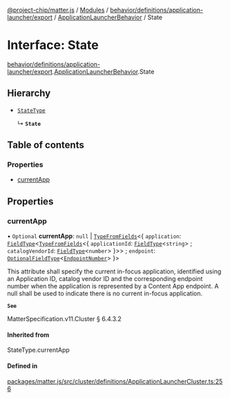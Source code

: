 [@project-chip/matter.js](../README.md) / [Modules](../modules.md) / [behavior/definitions/application-launcher/export](../modules/behavior_definitions_application_launcher_export.md) / [ApplicationLauncherBehavior](../modules/behavior_definitions_application_launcher_export.ApplicationLauncherBehavior.md) / State

# Interface: State

[behavior/definitions/application-launcher/export](../modules/behavior_definitions_application_launcher_export.md).[ApplicationLauncherBehavior](../modules/behavior_definitions_application_launcher_export.ApplicationLauncherBehavior.md).State

## Hierarchy

- [`StateType`](../modules/behavior_definitions_application_launcher_export._internal_.md#statetype)

  ↳ **`State`**

## Table of contents

### Properties

- [currentApp](behavior_definitions_application_launcher_export.ApplicationLauncherBehavior.State.md#currentapp)

## Properties

### currentApp

• `Optional` **currentApp**: ``null`` \| [`TypeFromFields`](../modules/tlv_export.md#typefromfields)\<\{ `application`: [`FieldType`](tlv_export.FieldType.md)\<[`TypeFromFields`](../modules/tlv_export.md#typefromfields)\<\{ `applicationId`: [`FieldType`](tlv_export.FieldType.md)\<`string`\> ; `catalogVendorId`: [`FieldType`](tlv_export.FieldType.md)\<`number`\>  }\>\> ; `endpoint`: [`OptionalFieldType`](tlv_export.OptionalFieldType.md)\<[`EndpointNumber`](../modules/datatype_export.md#endpointnumber)\>  }\>

This attribute shall specify the current in-focus application, identified using an Application ID,
catalog vendor ID and the corresponding endpoint number when the application is represented by a Content
App endpoint. A null shall be used to indicate there is no current in-focus application.

**`See`**

MatterSpecification.v11.Cluster § 6.4.3.2

#### Inherited from

StateType.currentApp

#### Defined in

[packages/matter.js/src/cluster/definitions/ApplicationLauncherCluster.ts:256](https://github.com/project-chip/matter.js/blob/904d0c9b952b91f28a21803759c5e5c66ee4d272/packages/matter.js/src/cluster/definitions/ApplicationLauncherCluster.ts#L256)
